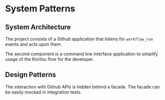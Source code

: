 # System Patterns

## System Architecture

The project consists of a Github application that listens for `workflow_run`
events and acts upon them.

The second component is a command line interface application to simplify
usage of the Koritsu flow for the developer.

## Design Patterns

The interaction with Github APIs is hidden behind a facade. The facade
can be easily mocked in integration tests.
